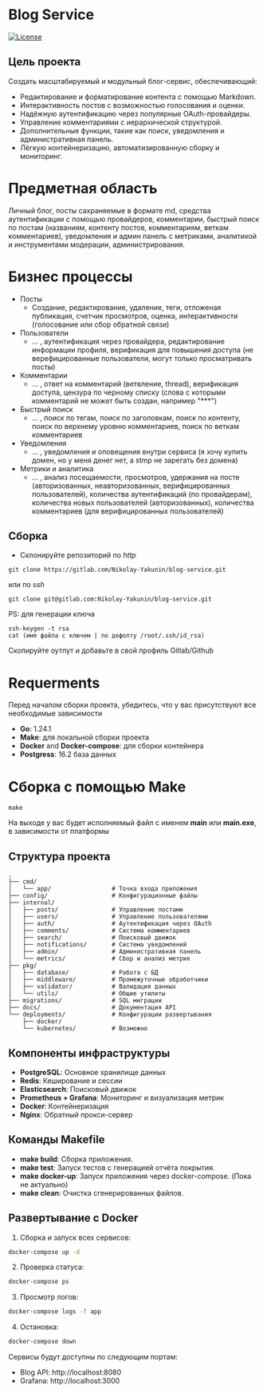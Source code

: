 # Blog Service
[![License](https://img.shields.io/badge/license-MIT-blue.svg)](LICENSE)

## Цель проекта
Создать масштабируемый и модульный блог-сервис, обеспечивающий:

- Редактирование и форматирование контента с помощью Markdown.
- Интерактивность постов с возможностью голосования и оценки.
- Надёжную аутентификацию через популярные OAuth-провайдеры.
- Управление комментариями с иерархической структурой.
- Дополнительные функции, такие как поиск, уведомления и административная панель.
- Лёгкую контейнеризацию, автоматизированную сборку и мониторинг.

# Предметная область
Личный блог, посты сахраняемые в формате md, средства аутентификации с помощью провайдеров, комментарии, быстрый поиск по постам (названиям, контенту постов, комментариям, веткам комментариев), уведомления и админ панель с метриками, аналитикой и инструментами модерации, администрирования.

# Бизнес процессы
- Посты
    - Создание, редактирование, удаление, теги, отложеная публикация, счетчик просмотров, оценка, интерактивности (голосование или сбор обратной связи)
- Пользователи
    - ... , аутентификация через провайдера, редактирование информации профиля, верификация для повышения доступа (не верефицированные пользователи, могут только просматривать посты)
- Комментарии
    - ... , ответ на комментарий (ветвление, thread), верификация доступа, цензура по черному списку (слова с которыми комментарий не может быть создан, например "***")
- Быстрый поиск
    - ... , поиск по тегам, поиск по заголовкам, поиск по контенту, поиск по верхнему уровню комментариев, поиск по веткам комментариев
- Уведомления
    - ... , уведомления и оповещения внутри сервиса (я хочу купить домен, но у меня денег нет, а stmp не зарегать без домена)
- Метрики и аналитика
    - ... , анализ посещаемости, просмотров, удержания на посте (авторизованных, неавторизованных, верифицированных пользователей), количества аутентификаций (по провайдерам), количества новых пользователей (авторизованных), количества комментариев (для верифицированных пользователей)

## Сборка
- Склонируйте репозиторий
по *http*
```
git clone https://gitlab.com/Nikolay-Yakunin/blog-service.git
```
или по *ssh*
```
git clone git@gitlab.com:Nikolay-Yakunin/blog-service.git
```

PS: для генерации ключа
```
ssh-keygen -t rsa
cat (имя файла с ключем | по дефолту /root/.ssh/id_rsa)
```
Скопируйте оутпут и добавьте в свой профиль Gitlab/Github

# Requerments
Перед началом сборки проекта, убедитесь, что у вас присутствуют все необходимые зависимости

- **Go**: 1.24.1
- **Make**: для локальной сборки проекта
- **Docker** and **Docker-compose**: для сборки контейнера
- **Postgress**: 16.2 база данных

# Сборка с помощью Make
```
make
```
На выходе у вас будет исполняемый файл с именем **main** или **main.exe**, в зависимости от платформы

## Структура проекта

```
.
├── cmd/
│   └── app/                 # Точка входа приложения
├── config/                  # Конфигурационные файлы
├── internal/
│   ├── posts/               # Управление постами
│   ├── users/               # Управление пользователями
│   ├── auth/                # Аутентификация через OAuth
│   ├── comments/            # Система комментариев
│   ├── search/              # Поисковый движок
│   ├── notifications/       # Система уведомлений
│   ├── admin/               # Административная панель
│   └── metrics/             # Сбор и анализ метрик
├── pkg/
│   ├── database/            # Работа с БД
│   ├── middleware/          # Промежуточные обработчики
│   ├── validator/           # Валидация данных
│   └── utils/               # Общие утилиты
├── migrations/              # SQL миграции
├── docs/                    # Документация API
└── deployments/             # Конфигурации развертывания
    ├── docker/
    └── kubernetes/          # Возможно
```

## Компоненты инфраструктуры

- **PostgreSQL**: Основное хранилище данных
- **Redis**: Кеширование и сессии
- **Elasticsearch**: Поисковый движок
- **Prometheus + Grafana**: Мониторинг и визуализация метрик
- **Docker**: Контейнеризация
- **Nginx**: Обратный прокси-сервер

## Команды Makefile

- **make build**: Сборка приложения.
- **make test**: Запуск тестов с генерацией отчёта покрытия.
- **make docker-up**: Запуск приложения через docker-compose. (Пока не актуально)
- **make clean**: Очистка сгенерированных файлов.

## Развертывание с Docker

1. Сборка и запуск всех сервисов:
```bash
docker-compose up -d
```

2. Проверка статуса:
```bash
docker-compose ps
```

3. Просмотр логов:
```bash
docker-compose logs -f app
```

4. Остановка:
```bash
docker-compose down
```

Сервисы будут доступны по следующим портам:
- Blog API: http://localhost:8080
- Grafana: http://localhost:3000
